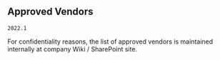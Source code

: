 ## Approved Vendors

`2022.1`

For confidentiality reasons, the list of approved vendors is maintained
internally at company Wiki / SharePoint site.